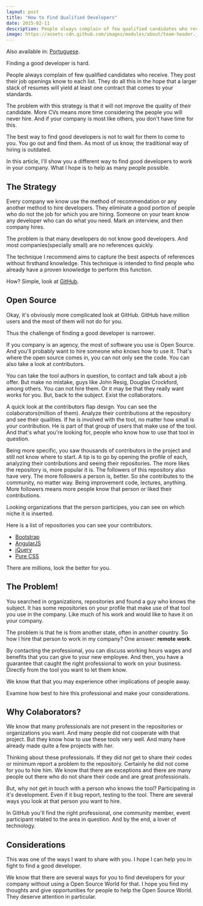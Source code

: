```yaml
---
layout: post
title: "How to Find Qualified Developers"
date: 2015-02-11
description: People always complain of few qualified candidates who receive. They post their job openings know to each list. They do all this in the hope that a larger stack of resumes will yield at least one contract that comes to your standards.
image: https://assets-cdn.github.com/images/modules/about/team-header.jpg
---
```


<div class="post-content-meta">
    <p>
        Also available in: <a href="https://medium.com/@randsonjs/guia-para-encontrar-desenvolvedores-qualificados-c6d65594534">Portuguese</a>.
    </p>
</div>

Finding a good developer is hard.

People always complain of few qualified candidates who receive. They post their job openings know to each list. They do all this in the hope that a larger stack of resumes will yield at least one contract that comes to your standards.

The problem with this strategy is that it will not improve the quality of their candidate. More CVs means more time considering the people you will never hire. And if your company is most like others, you don't have time for this.

The best way to find good developers is not to wait for them to come to you. You go out and find them. As most of us know, the traditional way of hiring is outdated.

In this article, I'll show you a different way to find good developers to work in your company. What I hope is to help as many people possible.

## The Strategy

Every company we know use the method of recommendation or any another method to hire developers. They eliminate a good portion of people who do not the job for which you are hiring. Someone on your team know any developer who can do what you need. Mark an interview, and then company hires.

The problem is that many developers do not know good developers. And most companies(specially small) are no references quickly.

The technique I recommend aims to capture the best aspects of references without firsthand knowledge. This technique is intended to find people who already have a proven knowledge to perform this function.

How? Simple, look at [GitHub](https://github.com).

## Open Source

Okay, it's obviously more complicated look at GitHub. GitHub have million users and the most of them will not do for you.

Thus the challenge of finding a good developer is narrower.

If you company is an agency, the most of software you use is Open Source. And you'll probably want to hire someone who knows how to use it. That's where the open source comes in, you can not only see the code. You can also take a look at contributors.

You can take the tool authors in question, to contact and talk about a job offer. But make no mistake, guys like John Resig, Douglas Crockford, among others. You can not hire them. Or it may be that they really want works for you. But, back to the subject. Exist the collaborators.

A quick look at the contributors flap design. You can see the colaborators(million of them). Analyze their contributions at the repository and see their qualities. If he is involved with the tool, no matter how small is your contribution. He is part of that group of users that make use of the tool. And that's what you're looking for, people who know how to use that tool in question.

Being more specific, you saw thousands of contributors in the project and still not know where to start. A tip is to go by opening the profile of each, analyzing their contributions and seeing their repositories. The more likes the repository is, more popular it is. The followers of this repository also have very. The more followers a person is, better. So she contributes to the community, no matter way. Being improvement code, lectures, anything. More followers means more people know that person or liked their contributions.

Looking organizations that the person participes, you can see on which niche it is inserted.

Here is a list of repositories you can see your contributors.

* [Bootstrap](https://github.com/twbs/bootstrap)
* [AngularJS](https://github.com/angular/angular.js)
* [jQuery](https://github.com/jquery/jquery)
* [Pure CSS](https://github.com/yahoo/pure)

There are millions, look the better for you.

## The Problem!

You searched in organizations, repositories and found a guy who knows the subject. It has some repositories on your profile that make use of that tool you use in the company. Like much of his work and would like to have it on your company.

The problem is that he is from another state, often in another country. So how I hire that person to work in my company? One answer: **remote work**.

By contacting the professional, you can discuss working hours wages and benefits that you can give to your new employee. And then, you have a guarantee that caught the right professional to work on your business. Directly from the tool you want to let them know.

We know that that you may experience other implications of people away.

Examine how best to hire this professional and make your considerations.

## Why Colaborators?

We know that many professionals are not present in the repositories or organizations you want. And many people did not cooperate with that project. But they know how to use these tools very well. And many have already made quite a few projects with her.

Thinking about these professionals. If they did not get to share their codes or minimum report a problem to the repository. Certainly he did not come for you to hire him. We know that there are exceptions and there are many people out there who do not share their code and are great professionals.

But, why not get in touch with a person who knows the tool? Participating in it's development. Even if it bug report, testing to the tool. There are several ways you look at that person you want to hire.

In GitHub you'll find the right professional, one community member, event participant related to the area in question. And by the end, a lover of technology.

## Considerations

This was one of the ways I want to share with you. I hope I can help you in fight to find a good developer.

We know that there are several ways for you to find developers for your company without using a Open Source World for that. I hope you find my thoughts and give opportunities for people to help the Open Source World. They deserve attention in particular.
